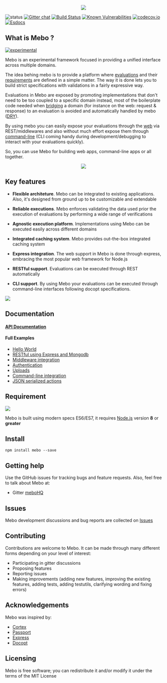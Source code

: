 <p align="center">
  <img src="https://mebohq.github.io/docs/data/logo.png?v=1"/>
</p>

![status](https://mebohq.github.io/docs/data/status.svg)
[![Gitter chat](https://badges.gitter.im/meboHQ/gitter.png)](https://gitter.im/meboHQ)
[![Build Status](https://travis-ci.org/meboHQ/mebo.svg?branch=master)](https://travis-ci.org/meboHQ/mebo)
[![Known Vulnerabilities](https://snyk.io/test/github/meboHQ/mebo/badge.svg)](https://snyk.io/test/github/meboHQ/mebo)
[![codecov.io](https://codecov.io/github/meboHQ/mebo/coverage.svg?branch=master)](https://codecov.io/github/meboHQ/mebo?branch=master)
[![Esdocs](https://mebohq.github.io/badge.svg?v=1)](https://mebohq.github.io/)
</p>

## What is Mebo ?

[![experimental](https://badges.github.io/stability-badges/dist/experimental.svg)](https://github.com/meboHQ/mebo/issues)

Mebo is an experimental framework focused in providing a unified interface across multiple domains.

The idea behing mebo is to provide a platform where [evaluations](https://mebohq.github.io/docs/class/src/Action.js~Action.html) and 
their [requirements](https://mebohq.github.io/docs/class/src/Input.js~Input.html) are defined in a simple matter. The way it is done 
lets you to build strict specifications with validations in a fairly 
expressive way.

Evaluations in Mebo are exposed by promoting implementations that don't need to be too coupled to a specific 
domain instead, most of the boilerplate code needed when [bridging](https://mebohq.github.io/docs/class/src/Handler.js~Handler.html) a domain 
(for instance on the web: request & response) to an evaluation is 
avoided and automatically handled by mebo ([DRY](https://en.wikipedia.org/wiki/Don%27t_repeat_yourself)).

By using mebo you can easily expose your evaluations through the [web](https://mebohq.github.io/docs/class/src/Handlers/Web.js~Web.html) via 
REST/middlewares and also without much effort expose them through [command-line](https://mebohq.github.io/docs/class/src/Handlers/Cli.js~Cli.html) (CLI coming handy during development/debugging to interact 
with your evaluations quickly).

So, you can use Mebo for building web apps, command-line apps or all together.

<p align="center">
  <img src="https://mebohq.github.io/docs/data/hi.png?v=2"/>
</p>

## Key features
- **Flexible architeture**. Mebo can be integrated to existing applications. Also, it's designed from ground up to be customizable and extendable

- **Reliable executions**. Mebo enforces validating the data used prior the execution of evaluations by performing a wide range of verifications

- **Agnostic execution platform**. Implementations using Mebo can be executed easily across different domains

- **Integrated caching system**. Mebo provides out-the-box integrated caching system

- **Express integration**. The web support in Mebo is done through express, embracing the most popular web framework for Node.js

- **RESTful support**. Evaluations can be executed through REST automatically

- **CLI support**. By using Mebo your evaluations can be executed through command-line interfaces following docopt specifications.

[<img src="https://mebohq.github.io/docs/data/intro.png?v=1"/>](data/manual/INTRODUCTION.md)

## Documentation
#### [API Documentation](https://mebohq.github.io)
#### Full Examples
 - [Hello World](https://github.com/meboHQ/example-hello-world)
 - [RESTful using Express and Mongodb](https://github.com/meboHQ/example-restful-using-express-mongodb)
 - [Middleware integration](https://github.com/meboHQ/example-middleware)
 - [Authentication](https://github.com/meboHQ/example-auth)
 - [Uploads](https://github.com/meboHQ/example-uploads)
 - [Command-line integration](https://github.com/meboHQ/example-cli)
 - [JSON serialized actions](https://github.com/meboHQ/example-json-actions)

## Requirement
[<img src="https://mebohq.github.io/docs/data/nodejs.png?v=1"/>](https://www.nodejs.org)

Mebo is built using modern specs ES6/ES7, it requires [Node.js](https://www.nodejs.org) version **8** or **greater**

## Install
```
npm install mebo --save
```

## Getting help
Use the GitHub issues for tracking bugs and feature requests. Also, feel free to talk about Mebo at:
- Gitter [meboHQ](https://gitter.im/meboHQ)

## Issues
Mebo development discussions and bug reports are collected on [Issues](https://github.com/meboHQ/mebo/issues)

## Contributing
Contributions are welcome to Mebo. It can be made through many different forms depending on your level of interest:
- Participating in gitter discussions
- Proposing features
- Reporting issues
- Making improvements (adding new features, improving the existing features, adding tests,
adding testutils, clarifying wording and fixing errors)

## Acknowledgements
Mebo was inspired by:
- [Cortex](https://github.com/ImageEngine/cortex)
- [Passport](https://github.com/jaredhanson/passport)
- [Express](https://expressjs.com)
- [Docopt](http://docopt.org)

## Licensing
Mebo is free software; you can redistribute it and/or modify it under the terms of the MIT License
